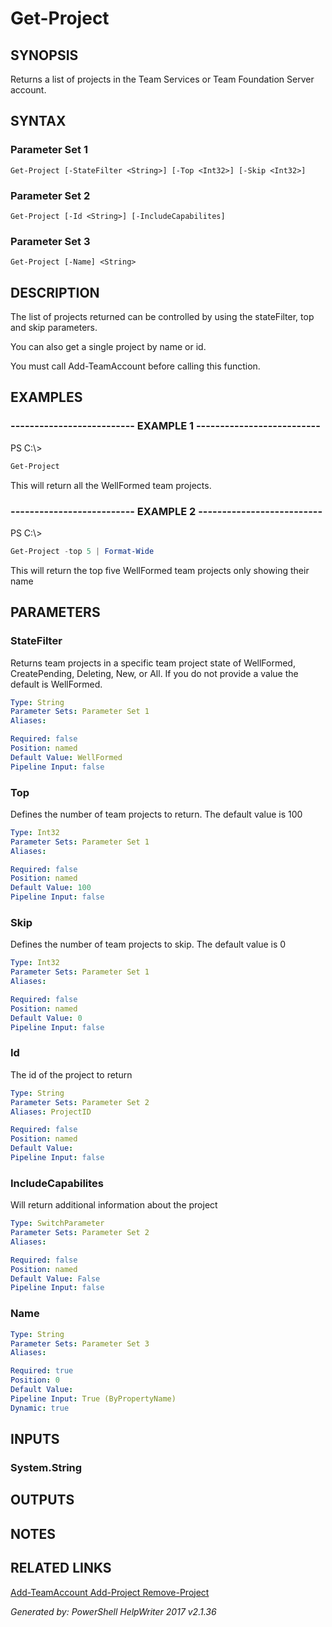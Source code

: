 ﻿# Get-Project

## SYNOPSIS
Returns a list of projects in the Team Services or Team Foundation Server account.

## SYNTAX

### Parameter Set 1
```
Get-Project [-StateFilter <String>] [-Top <Int32>] [-Skip <Int32>]
```

### Parameter Set 2
```
Get-Project [-Id <String>] [-IncludeCapabilites]
```

### Parameter Set 3
```
Get-Project [-Name] <String>
```

## DESCRIPTION
The list of projects returned can be controlled by using the stateFilter, top
and skip parameters.

You can also get a single project by name or id.

You must call Add-TeamAccount before calling this function.

## EXAMPLES

### -------------------------- EXAMPLE 1 --------------------------
PS C:\\\>
```powershell
Get-Project
```

This will return all the WellFormed team projects.

### -------------------------- EXAMPLE 2 --------------------------
PS C:\\\>
```powershell
Get-Project -top 5 | Format-Wide
```

This will return the top five WellFormed team projects only showing their name

## PARAMETERS

### StateFilter
Returns team projects in a specific team project state of WellFormed, CreatePending, Deleting, New,
or All. If you do not provide a value the default is WellFormed.

```yaml
Type: String
Parameter Sets: Parameter Set 1
Aliases: 

Required: false
Position: named
Default Value: WellFormed
Pipeline Input: false
```

### Top
Defines the number of team projects to return.  The default value is 100

```yaml
Type: Int32
Parameter Sets: Parameter Set 1
Aliases: 

Required: false
Position: named
Default Value: 100
Pipeline Input: false
```

### Skip
Defines the number of team projects to skip.  The default value is 0

```yaml
Type: Int32
Parameter Sets: Parameter Set 1
Aliases: 

Required: false
Position: named
Default Value: 0
Pipeline Input: false
```

### Id
The id of the project to return

```yaml
Type: String
Parameter Sets: Parameter Set 2
Aliases: ProjectID

Required: false
Position: named
Default Value: 
Pipeline Input: false
```

### IncludeCapabilites
Will return additional information about the project

```yaml
Type: SwitchParameter
Parameter Sets: Parameter Set 2
Aliases: 

Required: false
Position: named
Default Value: False
Pipeline Input: false
```

### Name


```yaml
Type: String
Parameter Sets: Parameter Set 3
Aliases: 

Required: true
Position: 0
Default Value: 
Pipeline Input: True (ByPropertyName)
Dynamic: true
```

## INPUTS

### System.String


## OUTPUTS

## NOTES

## RELATED LINKS

[Add-TeamAccount
Add-Project
Remove-Project]()


*Generated by: PowerShell HelpWriter 2017 v2.1.36*
